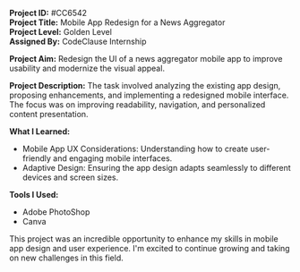 <b>Project ID:</b> #CC6542  
<b>Project Title:</b> Mobile App Redesign for a News Aggregator  
<b>Project Level:</b> Golden Level  
<b>Assigned By:</b> CodeClause Internship

<b>Project Aim:</b> 
Redesign the UI of a news aggregator mobile app to improve usability and modernize the visual appeal.

<b>Project Description:</b> 
The task involved analyzing the existing app design, proposing enhancements, and implementing a redesigned mobile interface. The focus was on improving readability, navigation, and personalized content presentation.

<b>What I Learned:</b>  
- Mobile App UX Considerations: Understanding how to create user-friendly and engaging mobile interfaces.
- Adaptive Design: Ensuring the app design adapts seamlessly to different devices and screen sizes.

<b>Tools I Used:</b>
- Adobe PhotoShop
- Canva

This project was an incredible opportunity to enhance my skills in mobile app design and user experience. I'm excited to continue growing and taking on new challenges in this field.

